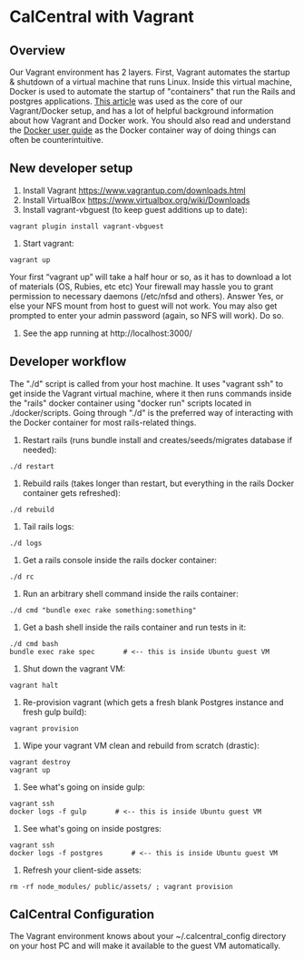 # CalCentral with Vagrant

## Overview

Our Vagrant environment has 2 layers. First, Vagrant automates the startup & shutdown of a virtual machine that
runs Linux. Inside this virtual machine, Docker is used to automate the startup of "containers" that run the
Rails and postgres applications. [This article](http://www.talkingquickly.co.uk/2014/06/rails-development-environment-with-vagrant-and-docker/)
was used as the core of our Vagrant/Docker setup, and has a lot of helpful background information about how Vagrant
and Docker work. You should also read and understand the [Docker user guide](https://docs.docker.com/userguide/) as the
Docker container way of doing things can often be counterintuitive.

## New developer setup
1. Install Vagrant https://www.vagrantup.com/downloads.html
1. Install VirtualBox  https://www.virtualbox.org/wiki/Downloads
1. Install vagrant-vbguest (to keep guest additions up to date):

  ```
  vagrant plugin install vagrant-vbguest
  ```
1. Start vagrant:

  ```
  vagrant up
  ```

  Your first “vagrant up” will take a half hour or so, as it has to download a lot of materials (OS, Rubies, etc etc)
  Your firewall may hassle you to grant permission to necessary daemons (/etc/nfsd and others). Answer Yes, or else your NFS mount from host to guest will not work.
  You may also get prompted to enter your admin password (again, so NFS will work). Do so.
1. See the app running at http://localhost:3000/

## Developer workflow

The "./d" script is called from your host machine. It uses "vagrant ssh" to get inside the Vagrant virtual machine,
where it then runs commands inside the "rails" docker container using "docker run" scripts located in ./docker/scripts. Going
through "./d" is the preferred way of interacting with the Docker container for most rails-related things.

1. Restart rails (runs bundle install and creates/seeds/migrates database if needed):

  ```
  ./d restart
  ```
1. Rebuild rails (takes longer than restart, but everything in the rails Docker container gets refreshed):

  ```
  ./d rebuild
  ```
1. Tail rails logs:

  ```
  ./d logs
  ```
1. Get a rails console inside the rails docker container:

  ```
  ./d rc
  ```
1. Run an arbitrary shell command inside the rails container:

  ```
  ./d cmd "bundle exec rake something:something"
  ```
1. Get a bash shell inside the rails container and run tests in it:

  ```
  ./d cmd bash
  bundle exec rake spec       # <-- this is inside Ubuntu guest VM
  ```
1. Shut down the vagrant VM:

  ```
  vagrant halt
  ```
1. Re-provision vagrant (which gets a fresh blank Postgres instance and fresh gulp build):

  ```
  vagrant provision
  ```
1. Wipe your vagrant VM clean and rebuild from scratch (drastic):

  ```
  vagrant destroy
  vagrant up
  ```
1. See what's going on inside gulp:

  ```
  vagrant ssh
  docker logs -f gulp       # <-- this is inside Ubuntu guest VM
  ```
1. See what's going on inside postgres:

  ```
  vagrant ssh
  docker logs -f postgres       # <-- this is inside Ubuntu guest VM
  ```
1. Refresh your client-side assets:

  ```
  rm -rf node_modules/ public/assets/ ; vagrant provision
  ```

## CalCentral Configuration

The Vagrant environment knows about your ~/.calcentral_config directory on your host PC and will make it available
to the guest VM automatically.
